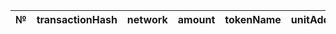 | №    | transactionHash | network | amount | tokenName | unitAddress |
| ---- | --------------- | ------- | ------ | --------- | ----------- |

